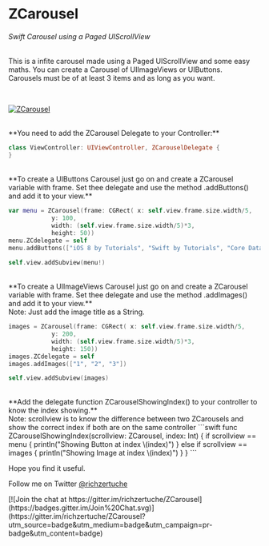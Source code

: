 # ZCarousel

<h6>Swift Carousel using a Paged UIScrollView</h6>

<p>This is a infite carousel made using a Paged UIScrollView 
and some easy maths. You can create a Carousel of UIImageViews or UIButtons.
<br>
Carousels must be of at least 3 items and as long as you want.<br></p>
<br>

[![ZCarousel](http://img.youtube.com/vi/0y5JBGjXVtU/0.jpg)](http://www.youtube.com/watch?v=0y5JBGjXVtU)

<br>
**You need to add the ZCarousel Delegate to your Controller:**

```swift
class ViewController: UIViewController, ZCarouselDelegate {
}
```
<br>
**To create a UIButtons Carousel just go on and create a ZCarousel variable with frame. 
Set thee delegate and use the method .addButtons() and add it to your view.**

```swift
var menu = ZCarousel(frame: CGRect( x: self.view.frame.size.width/5,
            y: 100,
            width: (self.view.frame.size.width/5)*3,
            height: 50))
menu.ZCdelegate = self
menu.addButtons(["iOS 8 by Tutorials", "Swift by Tutorials", "Core Data by Tutorials", "WatchKit by Tutorials"])
        
self.view.addSubview(menu!)
```

<br>
**To create a UIImageViews Carousel just go on and create a ZCarousel variable with frame. 
Set thee delegate and use the method .addImages() and add it to your view.**
<br>
Note: Just add the image title as a String.

```swift
images = ZCarousel(frame: CGRect( x: self.view.frame.size.width/5,
            y: 200,
            width: (self.view.frame.size.width/5)*3,
            height: 150))
images.ZCdelegate = self
images.addImages(["1", "2", "3"])

self.view.addSubview(images)
```
<br>
**Add the delegate function ZCarouselShowingIndex() to your controller to know the index showing.**
<br>
Note: scrollview is to know the difference between two ZCarousels and show the correct index if both are on the same controller
```swift
func ZCarouselShowingIndex(scrollview: ZCarousel, index: Int) {
        if scrollview == menu {
            println("Showing Button at index \(index)")
        }
        else if scrollview == images {
            println("Showing Image at index \(index)")
        }
 }
```

Hope you find it useful.
<br>
<p>Follow me on Twitter <a href="https://www.twitter.com/richzertuche" target="_blank"> @richzertuche</a></p>
[![Join the chat at https://gitter.im/richzertuche/ZCarousel](https://badges.gitter.im/Join%20Chat.svg)](https://gitter.im/richzertuche/ZCarousel?utm_source=badge&utm_medium=badge&utm_campaign=pr-badge&utm_content=badge)
